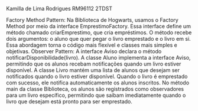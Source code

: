 Kamilla de Lima Rodrigues  RM96112
2TDST

Factory Method Pattern:
Na Biblioteca de Hogwarts, usamos o Factory Method por meio da interface EmprestimoFactory. Essa interface define um método chamado criarEmprestimo, que cria empréstimos. O método recebe dois argumentos: o aluno que quer pegar o livro emprestado e o livro em si. Essa abordagem torna o código mais flexível e classes mais simples e objetivas.
Observer Pattern:
A interface Aviso declara o método notificarDisponibilidade(livro).
A classe Aluno implementa a interface Aviso, permitindo que os alunos recebam notificações quando um livro estiver disponível.
A classe Livro mantém uma lista de alunos que desejam ser notificados quando o livro estiver disponível. Quando o livro é emprestado com sucesso, ele notifica automaticamente os alunos inscritos.
No método main da classe Biblioteca, os alunos são registrados como observadores para um livro específico, permitindo que saibam imediatamente quando o livro que desejam está pronto para ser emprestado.